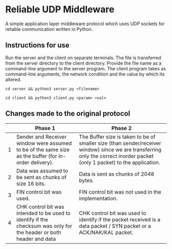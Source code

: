 ﻿# Reliable UDP Middleware

A simple application layer middleware protocol which uses UDP sockets for reliable communication written in Python.



## Instructions for use
Run the server and the client on separate terminals. The file is transferred from the server directory to the client directory. Provide the file name as a command-line argument to the server program. The client program takes as command-line arguments, the network condition and the value by which its altered.

    cd server && python3 server.py <filename>

    cd client && python3 client.py <param> <val>



## Changes made to the original protocol


|                |Phase 1|Phase 2|
|----------------|-------------------------------|-----------------------------|
|1|Sender and Receiver window were assumed to be of the same size as the buffer (for in-order delivery).           |The Buffer size is taken to be of smaller size (than sender/receiver window) since we are transferring only the correct inorder packet (only 1 packet) to the application.            |
|2|Data was assumed to be sent as chunks of size 16 bits.            |Data is sent as chunks of 2048 bytes.      |
|3|FIN control bit was used.|FIN control bit was not used in the implementation.|
|4|CHK control bit was intended to be used to identify if the checksum was only for the header or both header and data            |CHK control bit was used to identify if the packet received is a data packet / SYN packet or a ACK/NAK/KAL packet.         |

